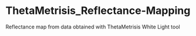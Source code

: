 # ThetaMetrisis_Reflectance-Mapping
 Reflectance map from data obtained with ThetaMetrisis White Light tool

